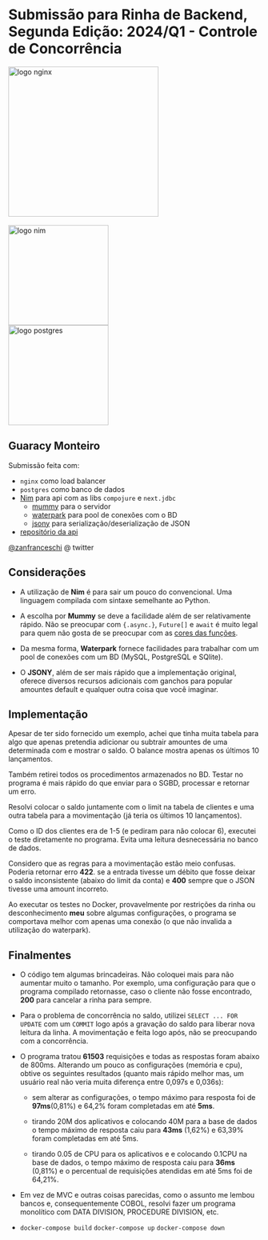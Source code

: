 # Submissão para Rinha de Backend, Segunda Edição: 2024/Q1 - Controle de Concorrência

<img src="https://upload.wikimedia.org/wikipedia/commons/c/c5/Nginx_logo.svg" alt="logo nginx" width="300" height="auto">
<br/><br/>
<img src="https://upload.wikimedia.org/wikipedia/commons/thumb/1/1b/Nim-logo.png/317px-Nim-logo.png" width="200" height="auto" alt="logo nim">
<br/>
<img src="https://upload.wikimedia.org/wikipedia/commons/2/29/Postgresql_elephant.svg" alt="logo postgres" width="200" height="auto">

## Guaracy Monteiro

Submissão feita com:

- `nginx` como load balancer
- `postgres` como banco de dados
- [Nim](https://nim-lang.org/) para api com as libs `compojure` e `next.jdbc`
  - [mummy](https://github.com/guzba/mummy) para o servidor
  - [waterpark](https://github.com/guzba/waterpark) para pool de conexões com o BD
  - [jsony](https://github.com/treeform/jsony) para serialização/deserialização de JSON
- [repositório da api](https://github.com/guaracy)

[@zanfranceschi](https://twitter.com/guaracybm) @ twitter

## Considerações

- A utilização de **Nim** é para sair um pouco do convencional. Uma linguagem compilada com sintaxe semelhante ao Python.

- A escolha por **Mummy** se deve a facilidade além de ser relativamente rápido. Não se preocupar com  `{.async.}`, `Future[]` e `await` é muito legal para quem não gosta de se preocupar com as [cores das funções](https://journal.stuffwithstuff.com/2015/02/01/what-color-is-your-function/). 

- Da mesma forma, **Waterpark** fornece facilidades para trabalhar com um pool de conexões com um BD (MySQL, PostgreSQL e SQlite).

- O **JSONY**, além de ser mais rápido que a implementação original, oferece diversos recursos adicionais com ganchos para popular amountes default e qualquer outra coisa que você imaginar.

## Implementação

Apesar de ter sido fornecido um exemplo, achei que tinha muita tabela para algo que apenas pretendia adicionar ou subtrair amountes de uma determinada com e mostrar o saldo. O balance mostra apenas os últimos 10 lançamentos.

Também retirei todos os procedimentos armazenados no BD. Testar no programa é mais rápido do que enviar para o SGBD, processar e retornar um erro.

Resolvi colocar o saldo juntamente com o limit na tabela de clientes e uma outra tabela para a movimentação (já teria os últimos 10 lançamentos).

Como o ID dos clientes era de 1-5 (e pediram para não colocar 6), executei o teste diretamente no programa. Evita uma leitura desnecessária no banco de dados.

Considero que as regras para a movimentação estão meio confusas. Poderia retornar erro **422**. se a entrada tivesse um débito que fosse deixar o saldo inconsistente (abaixo do limit da conta) e **400** sempre que o JSON tivesse uma amount incorreto.

Ao executar os testes no Docker, provavelmente por restrições da rinha ou desconhecimento **meu** sobre algumas configurações, o programa se comportava melhor com apenas uma conexão (o que não invalida a utilização do waterpark).

## Finalmentes

- O código tem algumas brincadeiras. Não coloquei mais para não aumentar muito o tamanho. Por exemplo, uma configuração para que o programa compilado retornasse, caso o cliente não fosse encontrado, **200** para cancelar a rinha para sempre.

- Para o problema de concorrência no saldo, utilizei `SELECT ... FOR UPDATE` com um `COMMIT` logo após a gravação do saldo para liberar nova leitura da linha. A movimentação e feita logo após, não se preocupando com a concorrência.

- O programa tratou **61503** requisições e todas as respostas foram abaixo de 800ms. Alterando um pouco as configurações (memória e cpu), obtive os seguintes resultados (quanto mais rápido melhor mas, um usuário real não veria muita diferença entre 0,097s e 0,036s):
  
  - sem alterar as configurações, o tempo máximo para resposta foi de **97ms**(0,81%) e 64,2% foram completadas em até **5ms**.
  
  - tirando 20M dos aplicativos e colocando 40M para a base de dados o tempo máximo de resposta caiu para **43ms** (1,62%) e 63,39% foram completadas em até 5ms.
  
  - tirando 0.05 de CPU para os aplicativos e e colocando 0.1CPU na base de dados, o tempo máximo de resposta caiu para **36ms** (0,81%) e o percentual de requisições atendidas em até 5ms foi de 64,21%.

- Em vez de MVC e outras coisas parecidas, como o assunto me lembou bancos e, consequentemente COBOL, resolvi fazer um programa monolítico com DATA DIVISION, PROCEDURE DIVISION, etc.

- `docker-compose build` `docker-compose up` `docker-compose down` 
